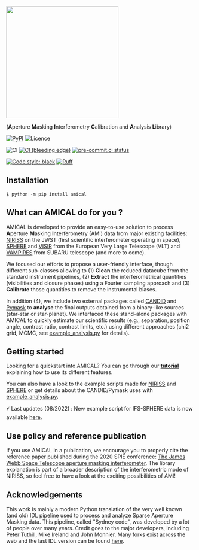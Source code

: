 <a href="https://github.com/SAIL-Labs/AMICAL">
<img src="https://raw.githubusercontent.com/SAIL-Labs/AMICAL/main/doc/Figures/amical_logo.png" width="300"></a>

(**A**perture **M**asking **I**nterferometry **C**alibration and **A**nalysis
**L**ibrary)

[![PyPI](https://img.shields.io/pypi/v/amical.svg?logo=pypi&logoColor=white&label=PyPI)](https://pypi.org/project/amical/)
![Licence](https://img.shields.io/github/license/SAIL-Labs/AMICAL)

![CI](https://github.com/SAIL-Labs/AMICAL/actions/workflows/ci.yml/badge.svg)
[![CI (bleeding edge)](https://github.com/SAIL-Labs/AMICAL/actions/workflows/bleeding-edge.yaml/badge.svg)](https://github.com/SAIL-Labs/AMICAL/actions/workflows/bleeding-edge.yaml)
[![pre-commit.ci status](https://results.pre-commit.ci/badge/github/SAIL-Labs/AMICAL/main.svg)](https://results.pre-commit.ci/latest/github/SAIL-Labs/AMICAL/main)

[![Code style: black](https://img.shields.io/badge/code%20style-black-000000.svg)](https://github.com/psf/black)
[![Ruff](https://img.shields.io/endpoint?url=https://raw.githubusercontent.com/charliermarsh/ruff/main/assets/badge/v2.json)](https://github.com/charliermarsh/ruff)

## Installation

```shell
$ python -m pip install amical
```

## What can AMICAL do for you ?

AMICAL is developed to provide an easy-to-use solution to process
**A**perture **M**asking **I**nterferometry (AMI) data from major existing
facilities:
[NIRISS](https://jwst-docs.stsci.edu/near-infrared-imager-and-slitless-spectrograph)
on the JWST (first scientific interferometer operating in space),
[SPHERE](https://www.eso.org/sci/facilities/paranal/instruments/sphere.html) and
[VISIR](https://www.eso.org/sci/facilities/paranal/instruments/visir.html) from
the European Very Large Telescope (VLT) and
[VAMPIRES](https://www.naoj.org/Projects/SCEXAO/scexaoWEB/030openuse.web/040vampires.web/indexm.html)
from SUBARU telescope (and more to come).

We focused our efforts to propose a user-friendly interface, though different
sub-classes allowing to (1) **Clean** the reduced datacube from the standard
instrument pipelines, (2) **Extract** the interferometrical quantities
(visibilities and closure phases) using a Fourier sampling approach and (3)
**Calibrate** those quantities to remove the instrumental biases.

In addition (4), we include two external packages called
[CANDID](https://github.com/amerand/CANDID) and
[Pymask](https://github.com/AnthonyCheetham/pymask) to **analyse** the final
outputs obtained from a binary-like sources (star-star or star-planet). We
interfaced these stand-alone packages with AMICAL to quickly estimate our
scientific results (e.g., separation, position angle, contrast ratio, contrast
limits, etc.) using different approaches (chi2 grid, MCMC, see
[example_analysis.py](https://github.com/SAIL-Labs/AMICAL/blob/main/doc/example_analysis.py) for details).

## Getting started

Looking for a quickstart into AMICAL? You can go through our **[tutorial](https://github.com/SAIL-Labs/AMICAL/blob/main/doc/tutorial.md)** explaining
how to use its different features.

You can also have a look to the example scripts
made for
[NIRISS](https://github.com/SAIL-Labs/AMICAL/blob/main/doc/example_NIRISS.py)
and
[SPHERE](https://github.com/SAIL-Labs/AMICAL/blob/main/doc/example_NIRISS.py)
or get details about the CANDID/Pymask uses with
[example_analysis.py](https://github.com/SAIL-Labs/AMICAL/blob/main/doc/example_analysis.py).

⚡ Last updates (08/2022) : New example script for IFS-SPHERE data is now available [here](https://github.com/SAIL-Labs/AMICAL/blob/main/doc/example_IFS.py).

## Use policy and reference publication

If you use AMICAL in a publication, we encourage you to properly cite the
reference paper published during the 2020 SPIE conference: [The James Webb Space
Telescope aperture masking
interferometer](https://ui.adsabs.harvard.edu/abs/2020SPIE11446E..11S/abstract).
The library explanation is part of a broader description of the interferometric
mode of NIRISS, so feel free to have a look at the exciting possibilities of
AMI!

## Acknowledgements

This work is mainly a modern Python translation of the very well known (and old)
IDL pipeline used to process and analyze Sparse Aperture Masking data. This
pipeline, called "Sydney code", was developed by a lot of people over many
years. Credit goes to the major developers, including Peter Tuthill, Mike
Ireland and John Monnier. Many forks exist across the web and the last IDL
version can be found [here](https://github.com/AnthonyCheetham/idl_masking).
